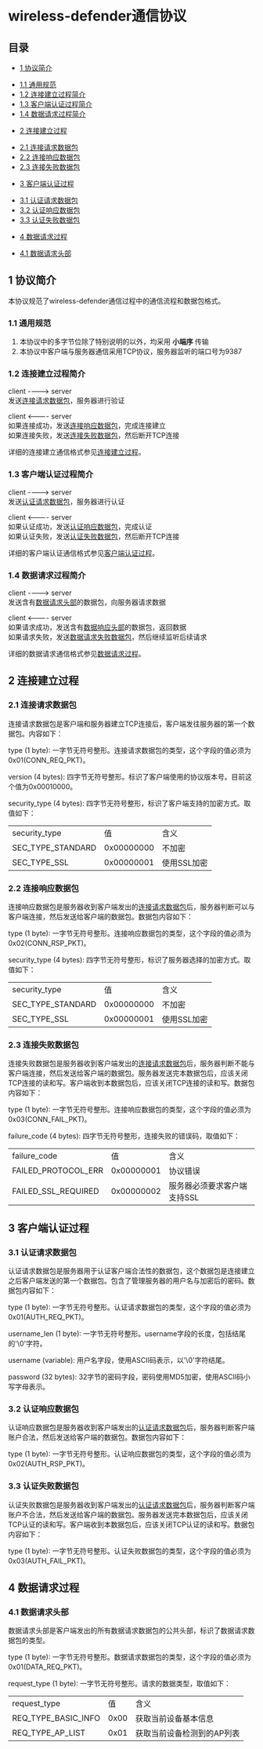 # wireless-defender通信协议

## 目录
* [1 协议简介](#introduction)
 - [1.1 通用规范](#common-specification)
 - [1.2 连接建立过程简介](#connection-sequence-introduction)
 - [1.3 客户端认证过程简介](#client-authenticate-introduction)
 - [1.4 数据请求过程简介](#data-request-introduction)
* [2 连接建立过程](#connection-sequence)
 - [2.1 连接请求数据包](#connection-request-packet)
 - [2.2 连接响应数据包](#connection-response-packet)
 - [2.3 连接失败数据包](#connection-failure-packet)
* [3 客户端认证过程](#client-authenticate)
 - [3.1 认证请求数据包](#authenticate-request-packet)
 - [3.2 认证响应数据包](#authenticate-response-packet)
 - [3.3 认证失败数据包](#authenticate-failure-packet)
* [4 数据请求过程](#data-request)
 - [4.1 数据请求头部](#data-request-packet-header)

<a name="introduction"></a>
## 1 协议简介
本协议规范了wireless-defender通信过程中的通信流程和数据包格式。

<a name="common-specification"></a>
### 1.1 通用规范
1. 本协议中的多字节位除了特别说明的以外，均采用 **小端序** 传输
2. 本协议中客户端与服务器通信采用TCP协议，服务器监听的端口号为9387

<a name="connection-sequence-introduction"></a>
### 1.2 连接建立过程简介
client        ---->        server  
发送[连接请求数据包](#connection-request-packet)，服务器进行验证

client        <----        server  
如果连接成功，发送[连接响应数据包](#connection-response-packet)，完成连接建立  
如果连接失败，发送[连接失败数据包](#connection-failure-packet)，然后断开TCP连接

详细的连接建立通信格式参见[连接建立过程](#connection-sequence)。

<a name="client-authenticate-introduction"></a>
### 1.3 客户端认证过程简介
client        ---->        server  
发送[认证请求数据包](#authenticate-request-packet)，服务器进行认证

client        <----        server  
如果认证成功，发送[认证响应数据包](#authenticate-response-packet)，完成认证  
如果认证失败，发送[认证失败数据包](#authenticate-failure-packet)，然后断开TCP连接

详细的客户端认证通信格式参见[客户端认证过程](#client-authenticate)。

<a name="data-request-introduction"></a>
### 1.4 数据请求过程简介
client        ---->        server  
发送含有[数据请求头部](#data-request-packet-header)的数据包，向服务器请求数据

client        <----        server  
如果请求成功，发送含有[数据响应头部](#data-response-packet-header)的数据包，返回数据  
如果请求失败，发送[数据请求失败数据包](#data-failure-packet)，然后继续监听后续请求

详细的数据请求通信格式参见[数据请求过程](#data-request)。

<a name="connection-sequence"></a>
## 2 连接建立过程

<a name="connection-request-packet"></a>
### 2.1 连接请求数据包
连接请求数据包是客户端和服务器建立TCP连接后，客户端发往服务器的第一个数据包。内容如下：

type (1 byte): 一字节无符号整形。连接请求数据包的类型，这个字段的值必须为0x01(CONN_REQ_PKT)。

version (4 bytes): 四字节无符号整形。标识了客户端使用的协议版本号。目前这个值为0x00010000。

security_type (4 bytes): 四字节无符号整形，标识了客户端支持的加密方式。取值如下：

<table>
	<tr>
		<td>security_type</td>
		<td>&#20540;</td>
		<td>&#21547;&#20041;</td>
	</tr>
	<tr>
		<td>SEC_TYPE_STANDARD</td>
		<td>0x00000000</td>
		<td>&#19981;&#21152;&#23494;</td>
	</tr>
	<tr>
		<td>SEC_TYPE_SSL</td>
		<td>0x00000001</td>
		<td>&#20351;&#29992;SSL&#21152;&#23494;</td>
	</tr>
</table>

<a name="connection-response-packet"></a>
### 2.2 连接响应数据包
连接响应数据包是服务器收到客户端发出的[连接请求数据包](#connection-request-packet)后，服务器判断可以与客户端连接，然后发送给客户端的数据包。数据包内容如下：

type (1 byte): 一字节无符号整形。连接响应数据包的类型，这个字段的值必须为0x02(CONN_RSP_PKT)。

security_type (4 bytes): 四字节无符号整形，标识了服务器选择的加密方式。取值如下：

<table>
	<tr>
		<td>security_type</td>
		<td>&#20540;</td>
		<td>&#21547;&#20041;</td>
	</tr>
	<tr>
		<td>SEC_TYPE_STANDARD</td>
		<td>0x00000000</td>
		<td>&#19981;&#21152;&#23494;</td>
	</tr>
	<tr>
		<td>SEC_TYPE_SSL</td>
		<td>0x00000001</td>
		<td>&#20351;&#29992;SSL&#21152;&#23494;</td>
	</tr>
</table>

<a name="connection-failure-packet"></a>
### 2.3 连接失败数据包
连接失败数据包是服务器收到客户端发出的[连接请求数据包](#connection-request-packet)后，服务器判断不能与客户端连接，然后发送给客户端的数据包。服务器发送完本数据包后，应该关闭TCP连接的读和写。客户端收到本数据包后，应该关闭TCP连接的读和写。数据包内容如下：

type (1 byte): 一字节无符号整形。连接响应数据包的类型，这个字段的值必须为0x03(CONN_FAIL_PKT)。

failure_code (4 bytes): 四字节无符号整形，连接失败的错误码，取值如下：

<table>
	<tr>
		<td>failure_code</td>
		<td>&#20540;</td>
		<td>&#21547;&#20041;</td>
	</tr>
	<tr>
		<td>FAILED_PROTOCOL_ERR</td>
		<td>0x00000001</td>
		<td>&#21327;&#35758;&#38169;&#35823;</td>
	</tr>
	<tr>
		<td>FAILED_SSL_REQUIRED</td>
		<td>0x00000002</td>
		<td>&#26381;&#21153;&#22120;&#24517;&#39035;&#35201;&#27714;&#23458;&#25143;&#31471;&#25903;&#25345;SSL</td>
	</tr>
</table>


<a name="client-authenticate"></a>
## 3 客户端认证过程

<a name="authenticate-request-packet"></a>
### 3.1 认证请求数据包
认证请求数据包是服务器用于认证客户端合法性的数据包，这个数据包是连接建立之后客户端发送的第一个数据包。包含了管理服务器的用户名与加密后的密码。数据包内容如下：

type (1 byte): 一字节无符号整形。认证请求数据包的类型，这个字段的值必须为0x01(AUTH_REQ_PKT)。

username_len (1 byte): 一字节无符号整形。username字段的长度，包括结尾的'\0'字符。

username (variable): 用户名字段，使用ASCII码表示，以'\0'字符结尾。

password (32 bytes): 32字节的密码字段，密码使用MD5加密，使用ASCII码小写字母表示。

<a name="authenticate-response-packet"></a>
### 3.2 认证响应数据包
认证响应数据包是服务器收到客户端发出的[认证请求数据包](#authenticate-request-packet)后，服务器判断客户端账户合法，然后发送给客户端的数据包。数据包内容如下：

type (1 byte): 一字节无符号整形。认证响应数据包的类型，这个字段的值必须为0x02(AUTH_RSP_PKT)。

<a name="authenticate-failure-packet"></a>
### 3.3 认证失败数据包
认证失败数据包是服务器收到客户端发出的[认证请求数据包](#authenticate-request-packet)后，服务器判断客户端账户不合法，然后发送给客户端的数据包。服务器发送完本数据包后，应该关闭TCP认证的读和写。客户端收到本数据包后，应该关闭TCP认证的读和写。数据包内容如下：

type (1 byte): 一字节无符号整形。认证失败数据包的类型，这个字段的值必须为0x03(AUTH_FAIL_PKT)。


<a name="data-request"></a>
## 4 数据请求过程

<a name="data-request-packet-header"></a>
### 4.1 数据请求头部
数据请求头部是客户端发出的所有数据请求数据包的公共头部，标识了数据请求数据包的类型。

type (1 byte): 一字节无符号整形。数据请求数据包的类型，这个字段的值必须为0x01(DATA_REQ_PKT)。

request_type (1 byte): 一字节无符号整形。请求的数据类型，取值如下：

<table>
	<tr>
		<td>request_type</td>
		<td>&#20540;</td>
		<td>&#21547;&#20041;</td>
	</tr>
	<tr>
		<td>REQ_TYPE_BASIC_INFO</td>
		<td>0x00</td>
		<td>&#33719;&#21462;&#24403;&#21069;&#35774;&#22791;&#22522;&#26412;&#20449;&#24687;</td>
	</tr>
	<tr>
		<td>REQ_TYPE_AP_LIST</td>
		<td>0x01</td>
		<td>&#33719;&#21462;&#24403;&#21069;&#35774;&#22791;&#26816;&#27979;&#21040;&#30340;AP&#21015;&#34920;</td>
	</tr>
</table>

